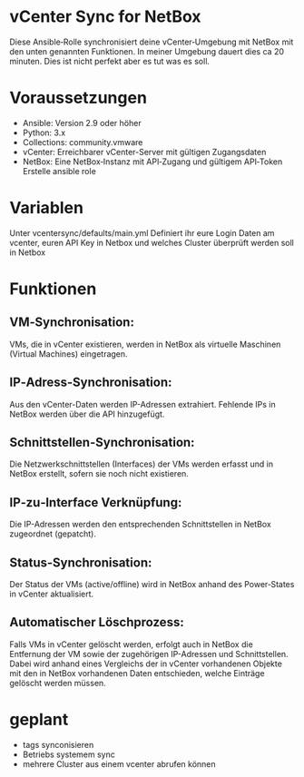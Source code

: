 # vCenter Sync for NetBox
Diese Ansible‑Rolle synchronisiert deine vCenter‑Umgebung mit NetBox mit den unten genannten Funktionen.
In meiner Umgebung dauert dies ca 20 minuten.
Dies ist nicht perfekt aber es tut was es soll.

# Voraussetzungen
- Ansible: Version 2.9 oder höher
- Python: 3.x
- Collections:
community.vmware
- vCenter:
Erreichbarer vCenter-Server mit gültigen Zugangsdaten
- NetBox:
Eine NetBox‑Instanz mit API‑Zugang und gültigem API‑Token
Erstelle ansible role

# Variablen
Unter vcentersync/defaults/main.yml
Definiert ihr eure Login Daten am vcenter, euren API Key in Netbox und welches Cluster überprüft werden soll in Netbox

# Funktionen
## VM‑Synchronisation:
VMs, die in vCenter existieren, werden in NetBox als virtuelle Maschinen (Virtual Machines) eingetragen.

## IP‑Adress-Synchronisation:
Aus den vCenter-Daten werden IP-Adressen extrahiert. Fehlende IPs in NetBox werden über die API hinzugefügt.

## Schnittstellen-Synchronisation:
Die Netzwerkschnittstellen (Interfaces) der VMs werden erfasst und in NetBox erstellt, sofern sie noch nicht existieren.

## IP‑zu‑Interface Verknüpfung:
Die IP-Adressen werden den entsprechenden Schnittstellen in NetBox zugeordnet (gepatcht).

## Status-Synchronisation:
Der Status der VMs (active/offline) wird in NetBox anhand des Power‑States in vCenter aktualisiert.

## Automatischer Löschprozess:
Falls VMs in vCenter gelöscht werden, erfolgt auch in NetBox die Entfernung der VM sowie der zugehörigen IP-Adressen und Schnittstellen. Dabei wird anhand eines Vergleichs der in vCenter vorhandenen Objekte mit den in NetBox vorhandenen Daten entschieden, welche Einträge gelöscht werden müssen.

# geplant
- tags synconisieren
- Betriebs systemem sync
- mehrere Cluster aus einem vcenter abrufen können
